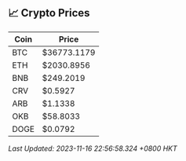 ## 📈 Crypto Prices

| Coin | Price |
| ---- | ----- |
| BTC | $36773.1179 |
| ETH | $2030.8956 |
| BNB | $249.2019 |
| CRV | $0.5927 |
| ARB | $1.1338 |
| OKB | $58.8033 |
| DOGE | $0.0792 |

_Last Updated: 2023-11-16 22:56:58.324 +0800 HKT_
